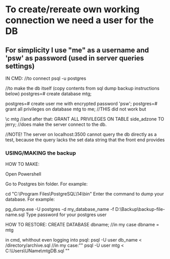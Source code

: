 # To create/rereate own working connection we need a user for the DB

## For simplicity I use "me" as a username and 'psw' as password (used in server queries settings)

IN CMD:
//to connect
psql -u postgres

//to make the db itself (copy contents from sql dump backup instructions below)
postgres=# create database mtg;

postgres=# create user me with encrypted password 'psw';
postgres=# grant all privileges on database mtg to me; //THIS did not work but

\c mtg //and after that:
GRANT ALL PRIVILEGES ON TABLE side_adzone TO jerry;
//does make the server connect to the db.

//NOTE! The server on localhost:3500 cannot query the db directly as a test, because
the query lacks the set data string that the front end provides

### USING/MAKING the backup

HOW TO MAKE:

Open Powershell

Go to Postgres bin folder. For example:

cd "C:\Program Files\PostgreSQL\14\bin"
Enter the command to dump your database. For example:

pg_dump.exe -U postgres -d my_database_name -f D:\Backup\backup-file-name.sql
Type password for your postgres user

HOW TO RESTORE:
CREATE DATABASE dbname; //in my case dbname = mtg

in cmd, whithout even logging into psql:
psql -U user db_name < /directory/archive.sql //in my case:"" psql -U user mtg < C:\Users\UName\mtgDB.sql ""

